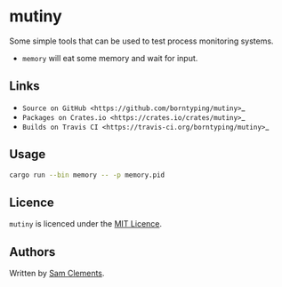mutiny
======

Some simple tools that can be used to test process monitoring systems.

* `memory` will eat some memory and wait for input.

Links
-----

* `Source on GitHub <https://github.com/borntyping/mutiny>`_
* `Packages on Crates.io <https://crates.io/crates/mutiny>`_
* `Builds on Travis CI <https://travis-ci.org/borntyping/mutiny>`_

Usage
-----

```bash
cargo run --bin memory -- -p memory.pid
```

Licence
-------

`mutiny` is licenced under the [MIT Licence](http://opensource.org/licenses/MIT).

Authors
-------

Written by [Sam Clements](sam@borntyping.co.uk).

